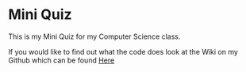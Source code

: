 # Mini Quiz

This is my Mini Quiz for my Computer Science class.

If you would like to find out what the code does look at the Wiki on my Github which can be found [Here](github.com/thattransgir1/miniquiz)